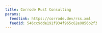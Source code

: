 ```yaml
---
title: Corrode Rust Consulting
params:
  feedlink: https://corrode.dev/rss.xml
  feedid: 546cc9dde191f934f965c62e0856b2f3
---
```

